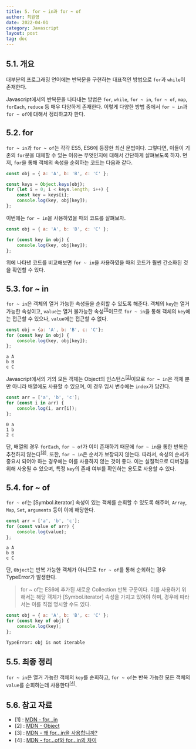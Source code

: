 ```yaml
---
title: 5. for ~ in과 for ~ of
author: 최원영
date: 2022-04-01
category: Javascript
layout: post
tag: doc
---
```


## 5.1. 개요

대부분의 프로그래밍 언어에는 반복문을 구현하는 대표적인 방법으로 `for`과 `while`이 존재한다. 

Javascript에서의 반복문을 나타내는 방법은 `for`, `while`, `for ~ in`, `for ~ of`, `map`, `forEach`, `reduce` 등 매우 다양하게 존재한다. 이렇게 다양한 방법 중에서 `for ~ in`과 `for ~ of`에 대해서 정리하고자 한다.

## 5.2. for

`for ~ in`과 `for ~ of`는 각각 ES5, ES6에 등장한 최신 문법이다. 그렇다면, 이들이 기존의 `for`문을 대체할 수 있는 이유는 무엇인지에 대해서 간단하게 살펴보도록 하자. 먼저, `for`을 통해 객체의 속성을 순회하는 코드는 다음과 같다.

```js
const obj = { a: 'A', b: 'B', c: 'C' };

const keys = Object.keys(obj);
for (let i = 0; i < keys.length; i++) {
    const key = keys[i];
    console.log(key, obj[key]);
};
```

이번에는 `for ~ in`을 사용하였을 때의 코드를 살펴보자.

```js
const obj = { a: 'A', b: 'B', c: 'C' };

for (const key in obj) {
    console.log(key, obj[key]);
};
```

위에 나타낸 코드를 비교해보면 `for ~ in`을 사용하였을 때의 코드가 훨씬 간소화된 것을 확인할 수 있다.

## 5.3. for ~ in

`for ~ in`은 객체의 열거 가능한 속성들을 순회할 수 있도록 해준다. 객체의 `key`는 열거 가능한 속성이고, `value`는 열거 불가능한 속성<sup>[[1]](#1)</sup>이므로 `for ~ in`을 통해 객체의 `key`에는 접근할 수 있으나, `value`에는 접근할 수 없다.

```js
const obj = {a: 'A', b: 'B', c: 'C'};
for (const key in obj) {
    console.log(key, obj[key]);
};
```

```
a A
b B
c C
```

Javascript에서의 거의 모든 객체는 Object의 인스턴스<sup>[[2]](#2)</sup>이므로 
`for ~ in`은 객체 뿐만 아니라 배열에도 사용할 수 있으며, 이 경우 임시 변수에는 `index`가 담긴다.

```js
const arr = ['a', 'b', 'c'];
for (const i in arr) {
    console.log(i, arr[i]);
};
```

```
0 a
1 b
2 c
```

단, 배열의 경우 `forEach`, `for ~ of`가 이미 존재하기 때문에 `for ~ in`을 통한 반복은 추천하지 않는다<sup>[[3]](#3)</sup>. 또한, `for ~ in`은 순서가 보장되지 않는다. 따라서, 속성의 순서가 중요시 되어야 하는 경우에는 이를 사용하지 않는 것이 좋다. 이는 실질적으로 디버깅을 위해 사용될 수 있으며, 특정 `key`의 존재 여부를 확인하는 용도로 사용할 수 있다.

## 5.4. for ~ of

`for ~ of`는 [Symbol.iterator] 속성이 있는 객체를 순회할 수 있도록 해주며, `Array`, `Map`, `Set`, `arguments` 등이 이에 해당한다.

```js
const arr = ['a', 'b', 'c'];
for (const value of arr) {
    console.log(value);
};
```

```
a A
b B
c C
```

단, `Object`는 반복 가능한 객체가 아니므로 `for ~ of`를 통해 순회하는 경우 TypeError가 발생한다.

> for ~ of는 ES6에 추가된 새로운 Collection 반복 구문이다. 이를 사용하기 위해서는 해당 객체가 [Symbol.iterator] 속성을 가지고 있어야 하며, 경우에 따라서는 이를 직접 명시할 수도 있다.

```js
const obj = { a: 'A', b: 'B', c: 'C' };
for (const key of obj) {
    console.log(key);
};
```

```
TypeError: obj is not iterable
```

## 5.5. 최종 정리

`for ~ in`은 열거 가능한 객체의 `key`를 순회하고, `for ~ of`는 반복 가능한 모든 객체의 `value`를 순회하는데 사용한다<sup>[[4]](#4)</sup>. 

## 5.6. 참고 자료

<ul>
    <li id="1">[1] : 
        <a href="https://developer.mozilla.org/ko/docs/Web/JavaScript/Reference/Statements/for...in"
        target="_blank">MDN - for...in</a>
    </li>
    <li id="2">[2] : 
        <a href="https://developer.mozilla.org/ko/docs/Web/JavaScript/Reference/Global_Objects/Object"
        target="_blank">MDN - Object</a>
    </li>
    <li id="3">[3] : 
        <a href="https://developer.mozilla.org/ko/docs/Web/JavaScript/Reference/Statements/for...in#%EC%99%9C_for...in%EC%9D%84_%EC%82%AC%EC%9A%A9%ED%95%A9%EB%8B%88%EA%B9%8C"
        target="_blank">MDN - 왜 for...in을 사용합니까?</a>
    </li>
    <li id="4">[4] : 
        <a href="https://developer.mozilla.org/ko/docs/Web/JavaScript/Reference/Statements/for...of#for...of%EC%99%80_for...in%EC%9D%98_%EC%B0%A8%EC%9D%B4"
        target="_blank">MDN - for...of와 for...in의 차이</a>
    </li>
</ul>
